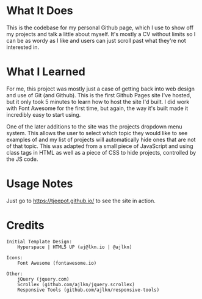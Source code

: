 # What It Does #
This is the codebase for my personal Github page, which I use to show off my projects and talk a little about myself. 
It's mostly a CV without limits so I can be as wordy as I like and users can just scroll past what they're not interested in.

# What I Learned #
For me, this project was mostly just a case of getting back into web design and use of Git (and Github). This is the first Github Pages site I've hosted, but it only took 5 minutes to learn how to host the site I'd built. I did work with Font Awesome for the first time, but again, the way it's built made it incredibly easy to start using.

One of the later additions to the site was the projects dropdown menu system. This allows the user to select which topic they would like to see examples of and my list of projects will automatically hide ones that are not of that topic. This was adapted from a small piece of JavaScript and using class tags in HTML as well as a piece of CSS to hide projects, controlled by the JS code.

# Usage Notes #
Just go to https://tjeepot.github.io/ to see the site in action.


# Credits #

	Initial Template Design: 
		Hyperspace | HTML5 UP (aj@lkn.io | @ajlkn)

	Icons:
		Font Awesome (fontawesome.io)

	Other:
		jQuery (jquery.com)
		Scrollex (github.com/ajlkn/jquery.scrollex)
		Responsive Tools (github.com/ajlkn/responsive-tools)
